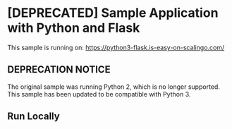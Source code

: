 # [DEPRECATED] Sample Application with Python and Flask

This sample is running on: https://python3-flask.is-easy-on-scalingo.com/

## DEPRECATION NOTICE

The original sample was running Python 2, which is no longer supported. This sample has been updated to be compatible with Python 3.

## Run Locally
